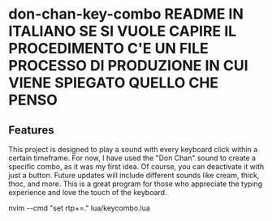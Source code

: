 # don-chan-key-combo README IN ITALIANO SE SI VUOLE CAPIRE IL PROCEDIMENTO C'E UN FILE PROCESSO DI PRODUZIONE IN  CUI VIENE SPIEGATO QUELLO CHE PENSO


## Features
This project is designed to play a sound with every keyboard click within a certain timeframe. For now, I have used the "Don Chan" sound to create a specific combo, as it was my first idea. Of course, you can deactivate it with just a button. Future updates will include different sounds like cream, thick, thoc, and more. This is a great program for those who appreciate the typing experience and love the touch of the keyboard.

 nvim --cmd "set rtp+=." lua/keycombo.lua

